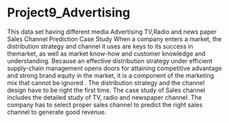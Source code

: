 # Project9_Advertising
This data set having different media Advertising TV,Radio and news paper
Sales Channel Prediction Case Study 
When a company enters a market, the distribution strategy and channel it uses are keys to its success in themarket, as well as market know-how and customer knowledge and understanding. Because an effective
distribution strategy under efficient supply-chain management opens doors for attaining competitive advantage and strong brand equity in the market, it is a component of the marketing mix that cannot be ignored . The distribution strategy and the channel design have to be right the first time. The case study of Sales channel includes the detailed study of TV, radio and newspaper channel. The company has to select proper sales channel to predict the right sales channel to generate good revenue. 

